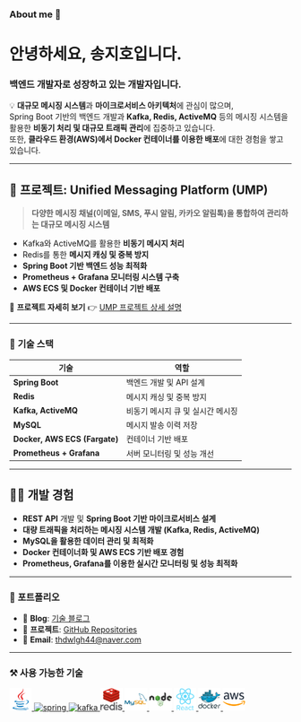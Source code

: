 ### About me 👋

<h1 align="left">안녕하세요, 송지호입니다.</h1>
<h3 align="left">백엔드 개발자로 성장하고 있는 개발자입니다.</h3>

💡 **대규모 메시징 시스템**과 **마이크로서비스 아키텍처**에 관심이 많으며,  
Spring Boot 기반의 백엔드 개발과 **Kafka, Redis, ActiveMQ** 등의 메시징 시스템을 활용한 **비동기 처리 및 대규모 트래픽 관리**에 집중하고 있습니다.  
또한, **클라우드 환경(AWS)에서 Docker 컨테이너를 이용한 배포**에 대한 경험을 쌓고 있습니다.

---

## 📨 **프로젝트: Unified Messaging Platform (UMP)**
> **다양한 메시징 채널(이메일, SMS, 푸시 알림, 카카오 알림톡)을 통합하여 관리하는 대규모 메시징 시스템**
- Kafka와 ActiveMQ를 활용한 **비동기 메시지 처리**
- Redis를 통한 **메시지 캐싱 및 중복 방지**
- **Spring Boot 기반 백엔드 성능 최적화**
- **Prometheus + Grafana 모니터링 시스템 구축**
- **AWS ECS 및 Docker 컨테이너 기반 배포**

🚀 **프로젝트 자세히 보기** 👉 [UMP 프로젝트 상세 설명](https://github.com/thdwlgh44/messaging-service)

---

### 🌱 **기술 스택**
| 기술                              | 역할               |
|---------------------------------|------------------|
| **Spring Boot**                 | 백엔드 개발 및 API 설계 |
| **Redis**                       | 메시지 캐싱 및 중복 방지 |
| **Kafka, ActiveMQ**             | 비동기 메시지 큐 및 실시간 메시징 |
| **MySQL**                 | 메시지 발송 이력 저장 |
| **Docker, AWS ECS (Fargate)**   | 컨테이너 기반 배포 |
| **Prometheus + Grafana**        | 서버 모니터링 및 성능 개선 |

---

## 👨‍💻 **개발 경험**
- **REST API** 개발 및 **Spring Boot 기반 마이크로서비스 설계**
- **대량 트래픽을 처리하는 메시징 시스템 개발 (Kafka, Redis, ActiveMQ)**
- **MySQL을 활용한 데이터 관리 및 최적화**
- **Docker 컨테이너화 및 AWS ECS 기반 배포 경험**
- **Prometheus, Grafana를 이용한 실시간 모니터링 및 성능 최적화**

---

### 🔗 **포트폴리오**
- 📝 **Blog**: [기술 블로그](https://howufactory.tistory.com/)
- 📂 **프로젝트**: [GitHub Repositories](https://github.com/thdwlgh44/messaging-service)
- 📧 **Email**: thdwlgh44@naver.com

---

### ⚒ **사용 가능한 기술**
<p align="left">
  <a href="https://www.java.com" target="_blank"> <img src="https://raw.githubusercontent.com/devicons/devicon/master/icons/java/java-original.svg" alt="java" width="40" height="40"/> </a> 
  <a href="https://spring.io/" target="_blank"> <img src="https://www.vectorlogo.zone/logos/springio/springio-icon.svg" alt="spring" width="40" height="40"/> </a> 
  <a href="https://kafka.apache.org/" target="_blank"> <img src="https://upload.wikimedia.org/wikipedia/commons/0/05/Apache_kafka.svg" alt="kafka" width="40" height="40"/> </a> 
  <a href="https://redis.io/" target="_blank"> <img src="https://raw.githubusercontent.com/devicons/devicon/master/icons/redis/redis-original-wordmark.svg" alt="redis" width="40" height="40"/> </a> 
  <a href="https://www.mysql.com/" target="_blank"> <img src="https://raw.githubusercontent.com/devicons/devicon/master/icons/mysql/mysql-original-wordmark.svg" alt="mysql" width="40" height="40"/> </a> 
  <a href="https://nodejs.org" target="_blank"> <img src="https://raw.githubusercontent.com/devicons/devicon/master/icons/nodejs/nodejs-original-wordmark.svg" alt="nodejs" width="40" height="40"/> </a> 
  <a href="https://reactjs.org/" target="_blank"> <img src="https://raw.githubusercontent.com/devicons/devicon/master/icons/react/react-original-wordmark.svg" alt="react" width="40" height="40"/> </a> 
  <a href="https://www.docker.com/" target="_blank"> <img src="https://raw.githubusercontent.com/devicons/devicon/master/icons/docker/docker-original-wordmark.svg" alt="docker" width="40" height="40"/> </a> 
  <a href="https://aws.amazon.com/" target="_blank"> <img src="https://raw.githubusercontent.com/devicons/devicon/master/icons/amazonwebservices/amazonwebservices-original-wordmark.svg" alt="aws" width="40" height="40"/> </a> 
</p>
